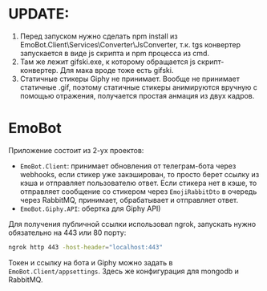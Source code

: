 # UPDATE:

1) Перед запуском нужно сделать npm install из EmoBot.Client\Services\Converter\JsConverter, т.к. tgs конвертер запускается в виде js скрипта и npm процесса из cmd.
2) Там же лежит gifski.exe, к которому обращается js скрипт-конвертер. Для мака вроде тоже есть gifski. 
3) Статичные стикеры Giphy не принимает. Вообще не принимает статичные .gif, поэтому статичные стикеры анимируются вручную с помощью отражения, получается простая анмация из двух кадров.

# EmoBot

Приложение состоит из 2-ух проектов:
- `EmoBot.Client`: принимает обновления от телеграм-бота через webhooks, если стикер уже закэширован, то просто берет ссылку из кэша и отправляет пользователю ответ. Если стикера нет в кэше, то отправляет сообщение со стикером через `EmojiRabbitDto` в очередь через RabbitMQ, принимает, обрабатывает и отправляет ответ.
- `EmoBot.Giphy.API`: обертка для Giphy API)

Для получения публичной ссылки использовал ngrok, запускать нужно обязательно на 443 или 80 порту: 
```sh
ngrok http 443 -host-header="localhost:443"
```

Токен и ссылку на бота и Giphy можно задать в `EmoBot.Client/appsettings`. Здесь же конфигурация для mongodb и RabbitMQ.
